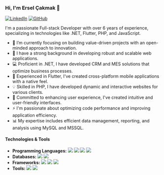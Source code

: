 ### Hi, I'm Ersel Çakmak 👋

[![LinkedIn](https://img.shields.io/badge/-LinkedIn-blue?style=flat&logo=Linkedin&logoColor=white&link=https://www.linkedin.com/in/ersel-cakmak/)](https://www.linkedin.com/in/erselcakmak/)
[![GitHub](https://img.shields.io/badge/-GitHub-181717?style=flat&logo=github)](https://github.com/erselcakmak)

I'm a passionate Full-stack Developer with over 6 years of experience, specializing in technologies like .NET, Flutter, PHP, and JavaScript.

- 🌱 I’m currently focusing on building value-driven projects with an open-minded approach to innovation.
- 🚀 I have a strong background in developing robust and scalable web applications.
- 💻 Proficient in .NET, I have developed CRM and MES solutions that optimize business processes.
- 📱 Experienced in Flutter, I've created cross-platform mobile applications with a native feel.
- 💡 Skilled in PHP, I have developed dynamic and interactive websites for various clients.
- 🌟 Committed to enhancing user experience, I've created intuitive and user-friendly interfaces.
- ⚡ I'm passionate about optimizing code performance and improving application efficiency.
- 📊 My expertise includes efficient data management, reporting, and analysis using MySQL and MSSQL.

#### Technologies & Tools
- **Programming Languages:** <img src="https://img.shields.io/badge/-.NET-512BD4?style=for-the-badge&logo=.net" /> <img src="https://img.shields.io/badge/-Flutter-02569B?style=for-the-badge&logo=flutter" /> <img src="https://img.shields.io/badge/-PHP-777BB4?style=for-the-badge&logo=php&logoColor=white" /> <img src="https://img.shields.io/badge/-JavaScript-F7DF1E?style=for-the-badge&logo=javascript&logoColor=black" />
- **Databases:** <img src="https://img.shields.io/badge/-MySQL-4479A1?style=for-the-badge&logo=mysql&logoColor=white" /> <img src="https://img.shields.io/badge/-MSSQL-CC2927?style=for-the-badge&logo=microsoft-sql-server&logoColor=white" />
- **Frameworks:** <img src="https://img.shields.io/badge/-.NET_Framework-512BD4?style=for-the-badge&logo=.net" /> <img src="https://img.shields.io/badge/-Flutter-02569B?style=for-the-badge&logo=flutter" />
  <img src="https://img.shields.io/badge/-Git-F05032?style=for-the-badge&logo=git&logoColor=white" />
- **Tools:** <img src="https://img.shields.io/badge/-Visual_Studio-5C2D91?style=for-the-badge&logo=visual-studio" /> <img src="https://img.shields.io/badge/-VS_Code-007ACC?style=for-the-badge&logo=visual-studio-code&logoColor=white" /> 


